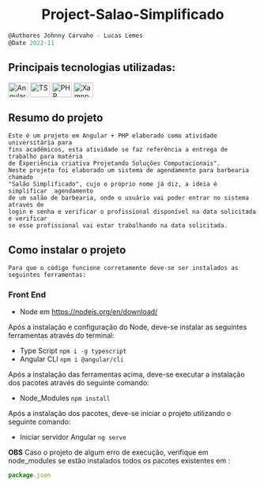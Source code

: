 <h1 align="center">
    Project-Salao-Simplificado
</h1>

```javascript
@Authores Johnny Carvaho - Lucas Lemes
@Date 2022-11
```

## Principais tecnologias utilizadas: <br/>
<p>
  <img align="center" alt="Angular" height="30" width="40" src="https://cdn.jsdelivr.net/gh/devicons/devicon/icons/angularjs/angularjs-original.svg" />
  <img align="center" alt="TS" height="30" width="40" src="https://cdn.jsdelivr.net/gh/devicons/devicon/icons/typescript/typescript-original.svg" />
  <img align="center" alt="PHP" height="30" width="40" src="https://cdn.jsdelivr.net/gh/devicons/devicon/icons/php/php-original.svg" />
  <img align="center" alt="Xampp" height="30" width="40" src="https://cdn2.iconfinder.com/data/icons/pack1-baco-flurry-icons-style/512/XAMPP.png" />
</p>

## Resumo do projeto

```
Este é um projeto em Angular + PHP elaborado como atividade universitária para 
fins acadêmicos, esta atividade se faz referência a entrega de trabalho para matéria 
de Ëxperiência criativa Projetando Soluções Computacionais". 
Neste projeto foi elaborado um sistema de agendamento para barbearia chamado 
"Salão Simplificado", cujo o próprio nome já diz, a ideia é simplificar  agendamento
de um salão de barbearia, onde o usuário vai poder entrar no sistema através de 
login e senha e verificar o profissional disponível na data solicitada e verificar
se esse profissional vai estar trabalhando na data solicitada.
```


## Como instalar o projeto
````
Para que o código funcione corretamente deve-se ser instalados as seguintes ferramentas:
````

### Front End
- Node em <a>https://nodejs.org/en/download/</a>

Após a instalação e configuração do Node, deve-se instalar as seguintes ferramentas através do terminal:

- Type Script ```npm i -g typescript```
- Angular CLI ```npm i @angular/cli```

Após a instalação das ferramentas acima, deve-se executar a instalação dos pacotes através do seguinte comando:

- Node_Modules ```npm install```

Após a instalação dos pacotes, deve-se iniciar o projeto utilizando o seguinte comando:

- Iniciar servidor Angular ```ng serve```

**OBS**
Caso o projeto de algum erro de execução, verifique em node_modules se estão instalados todos os pacotes 
existentes em :
```javascript 
package.json
```



